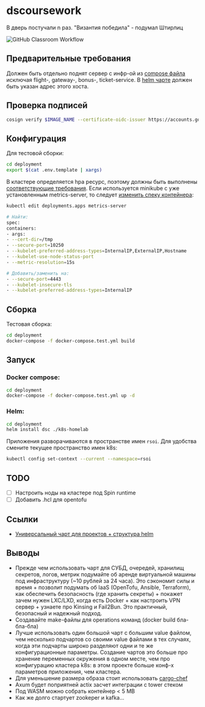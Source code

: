 # dscoursework

В дверь постучали n раз. "Византия победила" - подумал Штирлиц

![GitHub Classroom Workflow](../../workflows/GitHub%20Classroom%20Workflow/badge.svg?branch=master)

## Предварительные требования

Должен быть отдельно поднят сервер с инфр-ой из [compose файла](deployment/docker-compose.test.yml) исключая flight-, gateway-, bonus-, ticket-service. 
В [helm чарте](deployment/k8s_homelab/values.yaml) должен быть указан адрес этого хоста.

## Проверка подписей

```sh
cosign verify $IMAGE_NAME --certificate-oidc-issuer https://accounts.google.com  --certificate-identity keyless@distroless.iam.gserviceaccount.com
```

## Конфигурация

Для тестовой сборки:

```sh
cd deployment
export $(cat .env.template | xargs)
```

В кластере определяется hpa ресурс, поэтому должны быть выполнены [соответствующие требования](https://github.com/kubernetes-sigs/metrics-server/blob/master/README.md#requirements).
Если используется minikube с уже установленным metrics-server, то следует [изменить спеку контейнера](https://github.com/kubernetes/minikube/issues/4456#issuecomment-569588906):

```sh
kubectl edit deployments.apps metrics-server

# Найти:
spec:
containers:
- args:
- --cert-dir=/tmp
- --secure-port=10250
- --kubelet-preferred-address-types=InternalIP,ExternalIP,Hostname
- --kubelet-use-node-status-port
- --metric-resolution=15s

# Добавить/заменить на:
- --secure-port=4443
- --kubelet-insecure-tls
- --kubelet-preferred-address-types=InternalIP
```

## Сборка

Тестовая сборка:

```sh
cd deployment
docker-compose -f docker-compose.test.yml build
```

## Запуск

### Docker compose:

```sh
cd deployment
docker-compose -f docker-compose.test.yml up -d
```

### Helm:

```sh
cd deployment
helm install dsc ./k8s-homelab
```

Приложения разворачиваются в пространстве имен `rsoi`. Для удобства смените текущее пространство имен k8s:

```sh
kubectl config set-context --current --namespace=rsoi
```

## TODO

- [ ] Настроить ноды на кластере под Spin runtime
- [ ] Добавить .hcl для opentofu

## Ссылки

* [Универсальный чарт для проектов + структура helm](https://github.com/nixys/nxs-universal-chart)

## Выводы

* Прежде чем использовать чарт для СУБД, очередей, хранилищ секретов, логов, метрик подумайте об аренде виртуальной машины под инфраструктуру (~10 рублей за 24 часа). Это сэкономит силы и время + позволит подумать об IaaS (OpenTofu, Ansible, Terraform), как обеспечить безопасность (где хранить секреты) + покажет зачем нужен LXC/LXD, когда есть Docker + как настроить VPN сервер + узнаете про Kinsing и Fail2Bun. Это практичный, безопасный и надежный подход.
* Создавайте make-файлы для operations команд (docker build бла-бла-бла)
* Лучше использовать один большой чарт с большим value файлом, чем несколько подчартов со своими value файлами в тех случаях, когда эти подчарты широко разделяют одни и те же конфигурационные параметры. Создание чартов это больше про хранение переменных окружения в одном месте, чем про конфигурацию кластера k8s: в этом проекте больше конф-х параметров приложения, чем кластера.
* Для уменьшение размера образа стоит использовать [cargo-chef](https://github.com/LukeMathWalker/cargo-chef)
* Axum будет поприятней actix засчет интеграции с tower стеком
* Под WASM можно собрать контейнер < 5 MB
* Как же долго стартует zookeper и kafka...